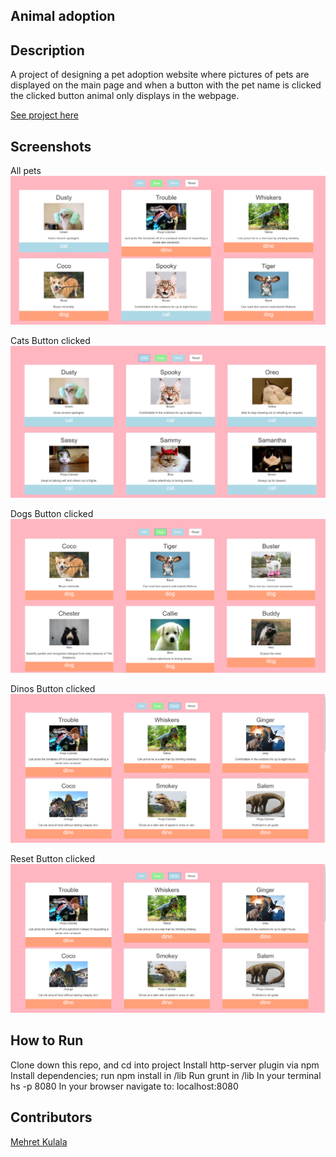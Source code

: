 ##  Animal adoption

## Description
A project of designing a pet adoption website where pictures of pets are displayed on the main page and when a button with the pet name is clicked the clicked button animal only displays in the webpage. 

[See project here](https://github.com/nss-nightclass-projects/adoption-website)

## Screenshots
All pets
![Webpage](https://raw.githubusercontent.com/Mehret17/Adoption/master/Pictures/mainpage.PNG)

Cats Button clicked
![Webpage](https://raw.githubusercontent.com/Mehret17/Adoption/master/Pictures/CatButton.PNG)

Dogs Button clicked
![Webpage](https://raw.githubusercontent.com/Mehret17/Adoption/master/Pictures/dog.PNG)

Dinos Button clicked
![Webpage](https://raw.githubusercontent.com/Mehret17/Adoption/master/Pictures/Dino.PNG)

Reset Button clicked
![Webpage](https://raw.githubusercontent.com/Mehret17/Adoption/master/Pictures/Dino.PNG)

## How to Run
Clone down this repo, and cd into project
Install http-server plugin via npm
Install dependencies; run npm install in /lib
Run grunt in /lib
In your terminal hs -p 8080 
In your browser navigate to: localhost:8080

## Contributors
[Mehret Kulala](https://github.com/Mehret17)